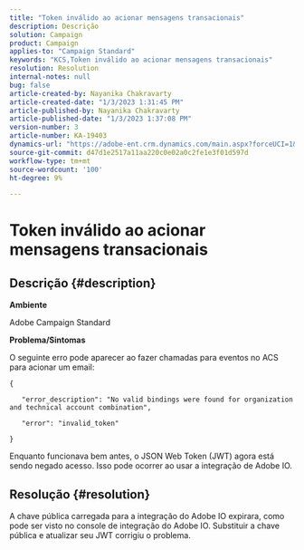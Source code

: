```yaml
---
title: "Token inválido ao acionar mensagens transacionais"
description: Descrição
solution: Campaign
product: Campaign
applies-to: "Campaign Standard"
keywords: "KCS,Token inválido ao acionar mensagens transacionais"
resolution: Resolution
internal-notes: null
bug: false
article-created-by: Nayanika Chakravarty
article-created-date: "1/3/2023 1:31:45 PM"
article-published-by: Nayanika Chakravarty
article-published-date: "1/3/2023 1:37:08 PM"
version-number: 3
article-number: KA-19403
dynamics-url: "https://adobe-ent.crm.dynamics.com/main.aspx?forceUCI=1&pagetype=entityrecord&etn=knowledgearticle&id=e553d6f3-6a8b-ed11-81ac-6045bd006149"
source-git-commit: d47d1e2517a11aa220c0e02a0c2fe1e3f01d597d
workflow-type: tm+mt
source-wordcount: '100'
ht-degree: 9%

---
```


# Token inválido ao acionar mensagens transacionais

## Descrição {#description}


<b>Ambiente</b>

Adobe Campaign Standard

<b>Problema/Sintomas</b>

O seguinte erro pode aparecer ao fazer chamadas para eventos no ACS para acionar um email:






```
{

   "error_description": "No valid bindings were found for organization and technical account combination",

   "error": "invalid_token"

}
```






Enquanto funcionava bem antes, o JSON Web Token (JWT) agora está sendo negado acesso. Isso pode ocorrer ao usar a integração de Adobe IO.


## Resolução {#resolution}


A chave pública carregada para a integração do Adobe IO expirara, como pode ser visto no console de integração do Adobe IO. Substituir a chave pública e atualizar seu JWT corrigiu o problema.
